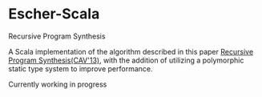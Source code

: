 # Escher-Scala
Recursive Program Synthesis

A Scala implementation of the algorithm described in this paper [Recursive Program Synthesis(CAV'13)](https://www.microsoft.com/en-us/research/publication/recursive-program-synthesis/), with the addition of utilizing a polymorphic static type system to improve performance.

Currently working in progress
